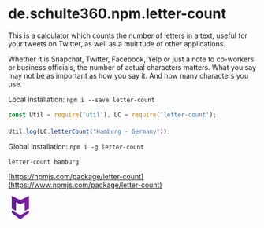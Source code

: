 # de.schulte360.npm.letter-count
This is a calculator which counts the number of letters in a text, useful for your tweets on Twitter, as well as a multitude of other applications.

Whether it is Snapchat, Twitter, Facebook, Yelp or just a note to co-workers or business officials, the number of actual characters matters. What you say may not be as important as how you say it. And how many characters you use.

Local installation: `npm i --save letter-count`
```javascript
const Util = require('util'), LC = require('letter-count');

Util.log(LC.letterCount("Hamburg - Germany"));
```

Global installation: `npm i -g letter-count`
```javascript
letter-count hamburg
```

[https://npmjs.com/package/letter-count](https://www.npmjs.com/package/letter-count)


[![jsdoc logo](https://github.com/adam-p/markdown-here/raw/master/src/common/images/icon48.png "JSDoc")](http://188.68.54.193:8888/job/npm.letter-count/javadoc/)



